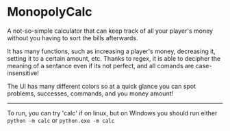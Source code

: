 # MonopolyCalc

A not-so-simple calculator that can keep track of all your player's money without you having to sort the bills afterwards.

It has many functions, such as increasing a player's money, decreasing it, setting it to a certain amount, etc. Thanks to regex, it is able to decipher the meaning of a sentance even if its not perfect, and all comands are case-insensitive!

The UI has many different colors so at a quick glance you can spot problems, successes, commands, and you money amount!

---

To run, you can try 'calc' if on linux, but on Windows you should run either `python -m calc` or `python.exe -m calc`
